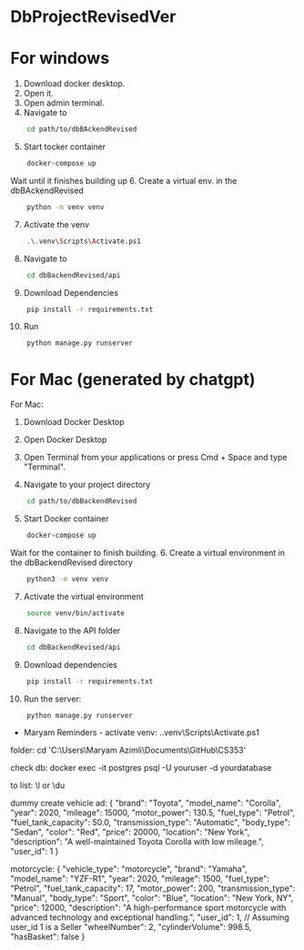 # DbProjectRevisedVer

# For windows
1. Download docker desktop.
2. Open it.
3. Open admin terminal. 
4. Navigate to 
```bash
    cd path/to/dbBAckendRevised
```
5. Start tocker container
```bash
    docker-compose up
```
Wait until it finishes building up
6. Create a virtual env. in the dbBAckendRevised
```bash
    python -m venv venv
```
7. Activate the venv
```bash
    .\.venv\Scripts\Activate.ps1  
```
8. Navigate to 
```bash
    cd dbBackendRevised/api
```
9. Download Dependencies
```bash
    pip install -r requirements.txt
```
10. Run
```
    python manage.py runserver
```

# For Mac (generated by chatgpt)
For Mac:
1. Download Docker Desktop
2. Open Docker Desktop

3. Open Terminal from your applications or press Cmd + Space and type "Terminal".
4. Navigate to your project directory
```bash
    cd path/to/dbBackendRevised
```
5. Start Docker container
```bash
    docker-compose up
```
Wait for the container to finish building.
6. Create a virtual environment in the dbBackendRevised directory
```bash
    python3 -m venv venv
```
7. Activate the virtual environment
```bash
    source venv/bin/activate
```

8. Navigate to the API folder
```bash
    cd dbBackendRevised/api
```
9. Download dependencies
```bash
    pip install -r requirements.txt
```
10. Run the server:
```bash
    python manage.py runserver
```

- Maryam Reminders -
activate venv: 
.\.venv\Scripts\Activate.ps1  

folder: cd 
'C:\Users\Maryam Azimli\Documents\GitHub\CS353'

check db: 
docker exec -it postgres psql -U youruser -d yourdatabase

to list: \l or \du 

dummy create vehicle ad:
{
  "brand": "Toyota",
  "model_name": "Corolla",
  "year": 2020,
  "mileage": 15000,
  "motor_power": 130.5,
  "fuel_type": "Petrol",
  "fuel_tank_capacity": 50.0,
  "transmission_type": "Automatic",
  "body_type": "Sedan",
  "color": "Red",
  "price": 20000,
  "location": "New York",
  "description": "A well-maintained Toyota Corolla with low mileage.",
  "user_id": 1
}

motorcycle:
{
  "vehicle_type": "motorcycle",
  "brand": "Yamaha",
  "model_name": "YZF-R1",
  "year": 2020,
  "mileage": 1500,
  "fuel_type": "Petrol",
  "fuel_tank_capacity": 17,
  "motor_power": 200,
  "transmission_type": "Manual",
  "body_type": "Sport",
  "color": "Blue",
  "location": "New York, NY",
  "price": 12000,
  "description": "A high-performance sport motorcycle with advanced technology and exceptional handling.",
  "user_id": 1,  // Assuming user_id 1 is a Seller
  "wheelNumber": 2,
  "cylinderVolume": 998.5,
  "hasBasket": false
}